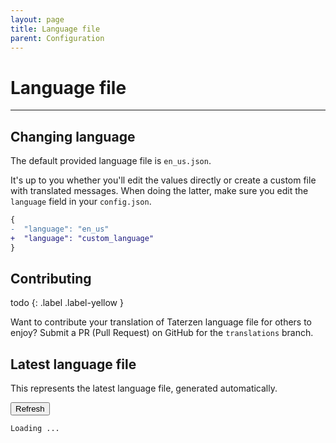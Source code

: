 ```yaml
---
layout: page
title: Language file
parent: Configuration
---
```


# Language file

---

## Changing language


The default provided language file is `en_us.json`.

It's up to you whether you'll edit the values directly or create a custom
file with translated messages. When doing the latter, make sure you edit the
`language` field in your `config.json`.

```diff
{
-  "language": "en_us"
+  "language": "custom_language"
}
```
 
## Contributing
todo
{: .label .label-yellow }

Want to contribute your translation of Taterzen language file for others to enjoy?
Submit a PR (Pull Request) on GitHub for the `translations` branch.

## Latest language file

This represents the latest language file, generated automatically.

<button class="btn btn-blue" onclick="fetchNewestLanguage(JSON.parse(localStorage.getItem('TaterzensVersion')))">Refresh</button>

<div class="language-plaintext highlighter-rouge highlight">
    <pre><code id="language">Loading ... </code></pre>
</div>

<script src="../language.js"></script>

